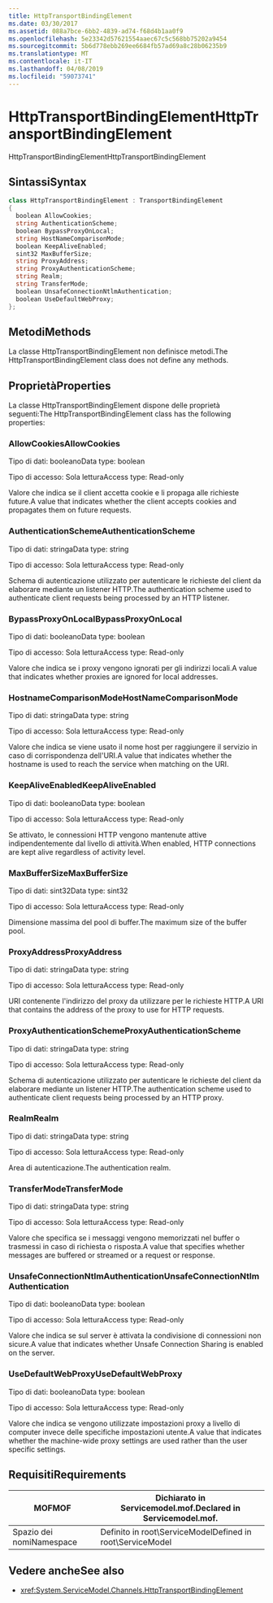 ```yaml
---
title: HttpTransportBindingElement
ms.date: 03/30/2017
ms.assetid: 088a7bce-6bb2-4839-ad74-f68d4b1aa0f9
ms.openlocfilehash: 5e23342d57621554aaec67c5c568bb75202a9454
ms.sourcegitcommit: 5b6d778ebb269ee6684fb57ad69a8c28b06235b9
ms.translationtype: MT
ms.contentlocale: it-IT
ms.lasthandoff: 04/08/2019
ms.locfileid: "59073741"
---
```

# <a name="httptransportbindingelement"></a><span data-ttu-id="afde1-102">HttpTransportBindingElement</span><span class="sxs-lookup"><span data-stu-id="afde1-102">HttpTransportBindingElement</span></span>
<span data-ttu-id="afde1-103">HttpTransportBindingElement</span><span class="sxs-lookup"><span data-stu-id="afde1-103">HttpTransportBindingElement</span></span>  
  
## <a name="syntax"></a><span data-ttu-id="afde1-104">Sintassi</span><span class="sxs-lookup"><span data-stu-id="afde1-104">Syntax</span></span>  
  
```csharp
class HttpTransportBindingElement : TransportBindingElement  
{  
  boolean AllowCookies;  
  string AuthenticationScheme;  
  boolean BypassProxyOnLocal;  
  string HostNameComparisonMode;  
  boolean KeepAliveEnabled;  
  sint32 MaxBufferSize;  
  string ProxyAddress;  
  string ProxyAuthenticationScheme;  
  string Realm;  
  string TransferMode;  
  boolean UnsafeConnectionNtlmAuthentication;  
  boolean UseDefaultWebProxy;  
};  
```  
  
## <a name="methods"></a><span data-ttu-id="afde1-105">Metodi</span><span class="sxs-lookup"><span data-stu-id="afde1-105">Methods</span></span>  
 <span data-ttu-id="afde1-106">La classe HttpTransportBindingElement non definisce metodi.</span><span class="sxs-lookup"><span data-stu-id="afde1-106">The HttpTransportBindingElement class does not define any methods.</span></span>  
  
## <a name="properties"></a><span data-ttu-id="afde1-107">Proprietà</span><span class="sxs-lookup"><span data-stu-id="afde1-107">Properties</span></span>  
 <span data-ttu-id="afde1-108">La classe HttpTransportBindingElement dispone delle proprietà seguenti:</span><span class="sxs-lookup"><span data-stu-id="afde1-108">The HttpTransportBindingElement class has the following properties:</span></span>  
  
### <a name="allowcookies"></a><span data-ttu-id="afde1-109">AllowCookies</span><span class="sxs-lookup"><span data-stu-id="afde1-109">AllowCookies</span></span>  
 <span data-ttu-id="afde1-110">Tipo di dati: booleano</span><span class="sxs-lookup"><span data-stu-id="afde1-110">Data type: boolean</span></span>  
  
 <span data-ttu-id="afde1-111">Tipo di accesso: Sola lettura</span><span class="sxs-lookup"><span data-stu-id="afde1-111">Access type: Read-only</span></span>  
  
 <span data-ttu-id="afde1-112">Valore che indica se il client accetta cookie e li propaga alle richieste future.</span><span class="sxs-lookup"><span data-stu-id="afde1-112">A value that indicates whether the client accepts cookies and propagates them on future requests.</span></span>  
  
### <a name="authenticationscheme"></a><span data-ttu-id="afde1-113">AuthenticationScheme</span><span class="sxs-lookup"><span data-stu-id="afde1-113">AuthenticationScheme</span></span>  
 <span data-ttu-id="afde1-114">Tipo di dati: stringa</span><span class="sxs-lookup"><span data-stu-id="afde1-114">Data type: string</span></span>  
  
 <span data-ttu-id="afde1-115">Tipo di accesso: Sola lettura</span><span class="sxs-lookup"><span data-stu-id="afde1-115">Access type: Read-only</span></span>  
  
 <span data-ttu-id="afde1-116">Schema di autenticazione utilizzato per autenticare le richieste del client da elaborare mediante un listener HTTP.</span><span class="sxs-lookup"><span data-stu-id="afde1-116">The authentication scheme used to authenticate client requests being processed by an HTTP listener.</span></span>  
  
### <a name="bypassproxyonlocal"></a><span data-ttu-id="afde1-117">BypassProxyOnLocal</span><span class="sxs-lookup"><span data-stu-id="afde1-117">BypassProxyOnLocal</span></span>  
 <span data-ttu-id="afde1-118">Tipo di dati: booleano</span><span class="sxs-lookup"><span data-stu-id="afde1-118">Data type: boolean</span></span>  
  
 <span data-ttu-id="afde1-119">Tipo di accesso: Sola lettura</span><span class="sxs-lookup"><span data-stu-id="afde1-119">Access type: Read-only</span></span>  
  
 <span data-ttu-id="afde1-120">Valore che indica se i proxy vengono ignorati per gli indirizzi locali.</span><span class="sxs-lookup"><span data-stu-id="afde1-120">A value that indicates whether proxies are ignored for local addresses.</span></span>  
  
### <a name="hostnamecomparisonmode"></a><span data-ttu-id="afde1-121">HostnameComparisonMode</span><span class="sxs-lookup"><span data-stu-id="afde1-121">HostNameComparisonMode</span></span>  
 <span data-ttu-id="afde1-122">Tipo di dati: stringa</span><span class="sxs-lookup"><span data-stu-id="afde1-122">Data type: string</span></span>  
  
 <span data-ttu-id="afde1-123">Tipo di accesso: Sola lettura</span><span class="sxs-lookup"><span data-stu-id="afde1-123">Access type: Read-only</span></span>  
  
 <span data-ttu-id="afde1-124">Valore che indica se viene usato il nome host per raggiungere il servizio in caso di corrispondenza dell'URI.</span><span class="sxs-lookup"><span data-stu-id="afde1-124">A value that indicates whether the hostname is used to reach the service when matching on the URI.</span></span>  
  
### <a name="keepaliveenabled"></a><span data-ttu-id="afde1-125">KeepAliveEnabled</span><span class="sxs-lookup"><span data-stu-id="afde1-125">KeepAliveEnabled</span></span>  
 <span data-ttu-id="afde1-126">Tipo di dati: booleano</span><span class="sxs-lookup"><span data-stu-id="afde1-126">Data type: boolean</span></span>  
  
 <span data-ttu-id="afde1-127">Tipo di accesso: Sola lettura</span><span class="sxs-lookup"><span data-stu-id="afde1-127">Access type: Read-only</span></span>  
  
 <span data-ttu-id="afde1-128">Se attivato, le connessioni HTTP vengono mantenute attive indipendentemente dal livello di attività.</span><span class="sxs-lookup"><span data-stu-id="afde1-128">When enabled, HTTP connections are kept alive regardless of activity level.</span></span>  
  
### <a name="maxbuffersize"></a><span data-ttu-id="afde1-129">MaxBufferSize</span><span class="sxs-lookup"><span data-stu-id="afde1-129">MaxBufferSize</span></span>  
 <span data-ttu-id="afde1-130">Tipo di dati: sint32</span><span class="sxs-lookup"><span data-stu-id="afde1-130">Data type: sint32</span></span>  
  
 <span data-ttu-id="afde1-131">Tipo di accesso: Sola lettura</span><span class="sxs-lookup"><span data-stu-id="afde1-131">Access type: Read-only</span></span>  
  
 <span data-ttu-id="afde1-132">Dimensione massima del pool di buffer.</span><span class="sxs-lookup"><span data-stu-id="afde1-132">The maximum size of the buffer pool.</span></span>  
  
### <a name="proxyaddress"></a><span data-ttu-id="afde1-133">ProxyAddress</span><span class="sxs-lookup"><span data-stu-id="afde1-133">ProxyAddress</span></span>  
 <span data-ttu-id="afde1-134">Tipo di dati: stringa</span><span class="sxs-lookup"><span data-stu-id="afde1-134">Data type: string</span></span>  
  
 <span data-ttu-id="afde1-135">Tipo di accesso: Sola lettura</span><span class="sxs-lookup"><span data-stu-id="afde1-135">Access type: Read-only</span></span>  
  
 <span data-ttu-id="afde1-136">URI contenente l'indirizzo del proxy da utilizzare per le richieste HTTP.</span><span class="sxs-lookup"><span data-stu-id="afde1-136">A URI that contains the address of the proxy to use for HTTP requests.</span></span>  
  
### <a name="proxyauthenticationscheme"></a><span data-ttu-id="afde1-137">ProxyAuthenticationScheme</span><span class="sxs-lookup"><span data-stu-id="afde1-137">ProxyAuthenticationScheme</span></span>  
 <span data-ttu-id="afde1-138">Tipo di dati: stringa</span><span class="sxs-lookup"><span data-stu-id="afde1-138">Data type: string</span></span>  
  
 <span data-ttu-id="afde1-139">Tipo di accesso: Sola lettura</span><span class="sxs-lookup"><span data-stu-id="afde1-139">Access type: Read-only</span></span>  
  
 <span data-ttu-id="afde1-140">Schema di autenticazione utilizzato per autenticare le richieste del client da elaborare mediante un listener HTTP.</span><span class="sxs-lookup"><span data-stu-id="afde1-140">The authentication scheme used to authenticate client requests being processed by an HTTP proxy.</span></span>  
  
### <a name="realm"></a><span data-ttu-id="afde1-141">Realm</span><span class="sxs-lookup"><span data-stu-id="afde1-141">Realm</span></span>  
 <span data-ttu-id="afde1-142">Tipo di dati: stringa</span><span class="sxs-lookup"><span data-stu-id="afde1-142">Data type: string</span></span>  
  
 <span data-ttu-id="afde1-143">Tipo di accesso: Sola lettura</span><span class="sxs-lookup"><span data-stu-id="afde1-143">Access type: Read-only</span></span>  
  
 <span data-ttu-id="afde1-144">Area di autenticazione.</span><span class="sxs-lookup"><span data-stu-id="afde1-144">The authentication realm.</span></span>  
  
### <a name="transfermode"></a><span data-ttu-id="afde1-145">TransferMode</span><span class="sxs-lookup"><span data-stu-id="afde1-145">TransferMode</span></span>  
 <span data-ttu-id="afde1-146">Tipo di dati: stringa</span><span class="sxs-lookup"><span data-stu-id="afde1-146">Data type: string</span></span>  
  
 <span data-ttu-id="afde1-147">Tipo di accesso: Sola lettura</span><span class="sxs-lookup"><span data-stu-id="afde1-147">Access type: Read-only</span></span>  
  
 <span data-ttu-id="afde1-148">Valore che specifica se i messaggi vengono memorizzati nel buffer o trasmessi in caso di richiesta o risposta.</span><span class="sxs-lookup"><span data-stu-id="afde1-148">A value that specifies whether messages are buffered or streamed or a request or response.</span></span>  
  
### <a name="unsafeconnectionntlmauthentication"></a><span data-ttu-id="afde1-149">UnsafeConnectionNtlmAuthentication</span><span class="sxs-lookup"><span data-stu-id="afde1-149">UnsafeConnectionNtlmAuthentication</span></span>  
 <span data-ttu-id="afde1-150">Tipo di dati: booleano</span><span class="sxs-lookup"><span data-stu-id="afde1-150">Data type: boolean</span></span>  
  
 <span data-ttu-id="afde1-151">Tipo di accesso: Sola lettura</span><span class="sxs-lookup"><span data-stu-id="afde1-151">Access type: Read-only</span></span>  
  
 <span data-ttu-id="afde1-152">Valore che indica se sul server è attivata la condivisione di connessioni non sicure.</span><span class="sxs-lookup"><span data-stu-id="afde1-152">A value that indicates whether Unsafe Connection Sharing is enabled on the server.</span></span>  
  
### <a name="usedefaultwebproxy"></a><span data-ttu-id="afde1-153">UseDefaultWebProxy</span><span class="sxs-lookup"><span data-stu-id="afde1-153">UseDefaultWebProxy</span></span>  
 <span data-ttu-id="afde1-154">Tipo di dati: booleano</span><span class="sxs-lookup"><span data-stu-id="afde1-154">Data type: boolean</span></span>  
  
 <span data-ttu-id="afde1-155">Tipo di accesso: Sola lettura</span><span class="sxs-lookup"><span data-stu-id="afde1-155">Access type: Read-only</span></span>  
  
 <span data-ttu-id="afde1-156">Valore che indica se vengono utilizzate impostazioni proxy a livello di computer invece delle specifiche impostazioni utente.</span><span class="sxs-lookup"><span data-stu-id="afde1-156">A value that indicates whether the machine-wide proxy settings are used rather than the user specific settings.</span></span>  
  
## <a name="requirements"></a><span data-ttu-id="afde1-157">Requisiti</span><span class="sxs-lookup"><span data-stu-id="afde1-157">Requirements</span></span>  
  
|<span data-ttu-id="afde1-158">MOF</span><span class="sxs-lookup"><span data-stu-id="afde1-158">MOF</span></span>|<span data-ttu-id="afde1-159">Dichiarato in Servicemodel.mof.</span><span class="sxs-lookup"><span data-stu-id="afde1-159">Declared in Servicemodel.mof.</span></span>|  
|---------|-----------------------------------|  
|<span data-ttu-id="afde1-160">Spazio dei nomi</span><span class="sxs-lookup"><span data-stu-id="afde1-160">Namespace</span></span>|<span data-ttu-id="afde1-161">Definito in root\ServiceModel</span><span class="sxs-lookup"><span data-stu-id="afde1-161">Defined in root\ServiceModel</span></span>|  
  
## <a name="see-also"></a><span data-ttu-id="afde1-162">Vedere anche</span><span class="sxs-lookup"><span data-stu-id="afde1-162">See also</span></span>

- <xref:System.ServiceModel.Channels.HttpTransportBindingElement>
